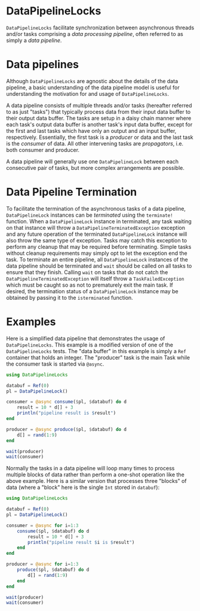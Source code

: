 # DataPipelineLocks

`DataPipelineLocks` facilitate synchronization between asynchronous threads
and/or tasks comprising a *data processing pipeline*, often referred to as
simply a *data pipeline*.

# Data pipelines

Although `DataPipelineLocks` are agnostic about the details of the data 
pipeline, a basic understanding of the data pipeline model is useful for
understanding the motivation for and usage of `DataPipelineLocks`.

A data pipeline consists of multiple threads and/or tasks (hereafter referred to
as just "tasks") that typically process data from their input data buffer to
their output data buffer.  The tasks are setup in a daisy chain manner where
each task's output data buffer is another task's input data buffer, except for
the first and last tasks which have only an output and an input buffer,
respectively.  Essentially, the first task is a *producer* or data and the last
task is the *consumer* of data.  All other intervening tasks are *propagators*,
i.e. both consumer and producer.

A data pipeline will generally use one `DataPipelineLock` between each
consecutive pair of tasks, but more complex arrangements are possible.

# Data Pipeline Termination

To facilitate the termination of the asynchronous tasks of a data pipeline,
`DataPipelineLock` instances can be *terminated* using the `terminate!`
function.  When a `DataPipelineLock` instance in terminated, any task waiting on
that instance will throw a `DataPipelineTerminatedException` exception and any
future operation of the terminated `DataPipelineLock` instance will also throw
the same type of exception.  Tasks may catch this exception to perform any
cleanup that may be required before terminating.  Simple tasks without cleanup
requirements may simply opt to let the exception end the task.  To terminate an
entire pipeline, all `DataPipelineLock` instances of the data pipeline should be
terminated and `wait` should be called on all tasks to ensure that they finish.
Calling `wait` on tasks that do not catch the `DataPipelineTerminatedException`
will itself throw a `TaskFailedException` which must be caught so as not to
prematurely exit the main task.  If desired, the termination status of a
`DataPipelineLock` instance may be obtained by passing it to the `isterminated`
function.

# Examples

Here is a simplified data pipeline that demonstrates the usage of
`DataPipelineLocks`.  This example is a modified version of one of the
`DataPipelineLocks` tests.  The "data buffer" in this example is simply a `Ref`
container that holds an integer.  The "producer" task is the main Task while the
consumer task is started via `@async`.

```julia
using DataPipelineLocks

databuf = Ref(0)
pl = DataPipelineLock()

consumer = @async consume($pl, $databuf) do d
    result = 10 * d[] + 3
    println("pipeline result is $result")
end

producer = @async produce($pl, $databuf) do d
    d[] = rand(1:9)
end

wait(producer)
wait(consumer)
```

Normally the tasks in a data pipeline will loop many times to process multiple
blocks of data rather than perform a one-shot operation like the above example.
Here is a similar version that processes three "blocks" of data (where a "block"
here is the single `Int` stored in `databuf`):

```julia
using DataPipelineLocks

databuf = Ref(0)
pl = DataPipelineLock()

consumer = @async for i=1:3
    consume($pl, $databuf) do d
        result = 10 * d[] + 3
        println("pipeline result $i is $result")
    end
end

producer = @async for i=1:3
    produce($pl, $databuf) do d
        d[] = rand(1:9)
    end
end

wait(producer)
wait(consumer)
```